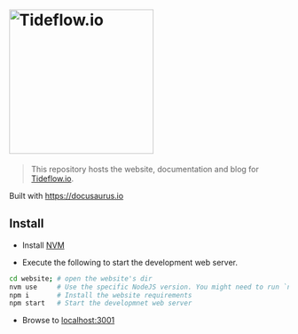 # <a href='https://tideflow.io'><img src='https://raw.githubusercontent.com/tideflow-io/tideflow/b7d354c8d08d5934dcd2d351951eba29d84ed8dd/readme.jpg' width='260' alt='Tideflow.io'></a>

> This repository hosts the website, documentation and blog for [Tideflow.io](https://tideflow.io).

Built with https://docusaurus.io

## Install

- Install [NVM](https://github.com/nvm-sh/nvm)

- Execute the following to start the development web server.

```bash
cd website; # open the website's dir
nvm use     # Use the specific NodeJS version. You might need to run `nvm install`
npm i       # Install the website requirements
npm start   # Start the developmnet web server
```

- Browse to [localhost:3001](https://localhost:3001)